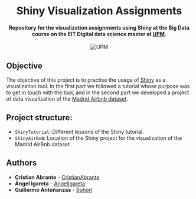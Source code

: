 <h1 align="center">Shiny Visualization Assignments</h1>
<h4 align="center">Repository for the visualization 
assignments using Shiny at the Big Data course on the EIT Digital data science master at <a href="https://www.upm.es/">UPM</a>. </h4>

<p align="center">
  <img alt="UPM" src="https://img.shields.io/badge/EIT%20Digital-UPM-blue?style=flat-square">
</p>

## Objective

The objective of this project is to practise the usage of [Shiny](https://shiny.rstudio.com/) as a visualization tool. In the first part we followed a tutorial whose purpose was to get in touch with the tool, and in the second part we developed a project of data visualization of the [Madrid Airbnb dataset](https://www.kaggle.com/rusiano/madrid-airbnb-data).

## Project structure:

- `ShinyTutorial`: Different lessons of the Shiny tutorial.
- `ShinyAirBnB`: Location of the Shiny project for the visualization of the Madrid AirBnb dataset.

## Authors

- **Cristian Abrante** - [CristianAbrante](https://github.com/CristianAbrante)
- **Ángel Igareta** - [AngelIgareta](https://github.com/AngelIgareta)
- **Guillermo Antoñanzas** - [Buhorl](https://github.com/Buhorl)
